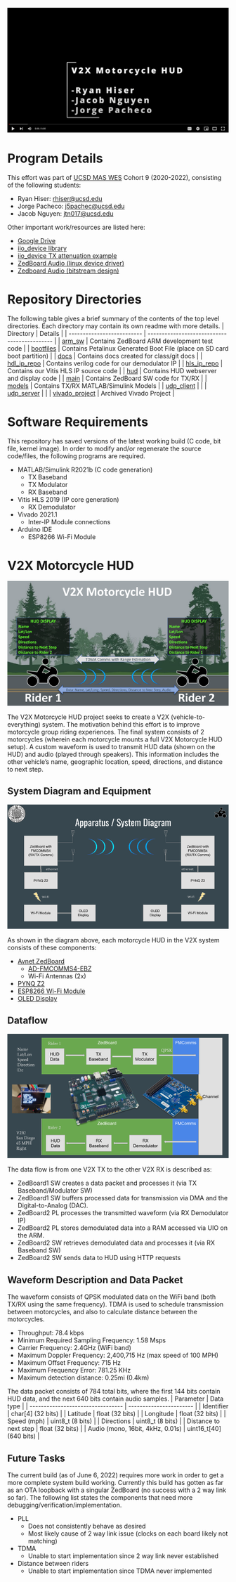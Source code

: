 [![alt text](docs/images/thumbnail.png?raw=true)](https://www.youtube.com/watch?v=SJ1P-lReLIU)

# Program Details
This effort was part of [UCSD MAS WES](https://jacobsschool.ucsd.edu/mas/wes) Cohort 9 (2020-2022), consisting of the following students:
- Ryan Hiser: rhiser@ucsd.edu
- Jorge Pacheco: j5pachec@ucsd.edu
- Jacob Nguyen: jtn017@ucsd.edu

Other important work/resources are listed here:
- [Google Drive](https://drive.google.com/drive/folders/1-ji_W6FZ46F6Ge3nmcZqJ8UrlpsPyltQ?usp=sharing)
- [iio_device library](https://analogdevicesinc.github.io/libiio/v0.16/group__Device)
- [iio_device TX attenuation example](https://wiki.analog.com/resources/tools-software/linux-drivers/iio-transceiver/ad9361#tx_attenuation_control)
- [ZedBoard Audio (linux device driver)](https://yuhei1-horibe.medium.com/linux-device-driver-for-zedboard-audio-7e2d1efc2941)
- [Zedboard Audio (bitstream design)](https://yuhei1-horibe.medium.com/zedboard-audio-hardware-design-b19c3a1bf453)

# Repository Directories
The following table gives a brief summary of the contents of the top level directories.
Each directory may contain its own readme with more details.
| Directory                  | Details                                      |
| -------------------------- | -------------------------------------------- |
| [arm_sw](arm_sw)           | Contains ZedBoard ARM development test code  |
| [bootfiles](bootfiles)     | Contains Petalinux Generated Boot File (place on SD card boot partition)  |
| [docs](docs)               | Contains docs created for class/git docs     |
| [hdl_ip_repo](hdl_ip_repo) | Contains verilog code for our demodulator IP |
| [hls_ip_repo](hls_ip_repo) | Contains our Vitis HLS IP source code        |
| [hud](hud)                 | Contains HUD webserver and display code      |
| [main](main)               | Contains ZedBoard SW code for TX/RX          |
| [models](models)           | Contains TX/RX MATLAB/Simulink Models        |
| [udp_client](udp_client)           |         |
| [udp_server](udp_server)           |         |
| [vivado_project](vivado_project)   | Archived Vivado Project         |

# Software Requirements
This repository has saved versions of the latest working build (C code, bit file, kernel image).
In order to modify and/or regenerate the source code/files, the following programs are required.

- MATLAB/Simulink R2021b (C code generation)
  - TX Baseband
  - TX Modulator
  - RX Baseband
- Vitis HLS 2019 (IP core generation)
  - RX Demodulator
- Vivado 2021.1
  - Inter-IP Module connections
- Arduino IDE
  - ESP8266 Wi-Fi Module

# V2X Motorcycle HUD
![alt text](docs/images/v2x.png?raw=true)

The V2X Motorcycle HUD project seeks to create a V2X (vehicle-to-everything) system.
The motivation behind this effort is to improve motorcycle group riding experiences.
The final system consists of 2 motorcycles (wherein each motorcycle mounts a full V2X Motorcycle HUD setup).
A custom waveform is used to transmit HUD data (shown on the HUD) and audio (played through speakers).
This information includes the other vehicle’s name, geographic location, speed, directions, and distance to next step.

## System Diagram and Equipment
![alt text](docs/images/apparatus.png?raw=true)

As shown in the diagram above, each motorcycle HUD in the V2X system consists of these components:

- [Avnet ZedBoard](https://www.avnet.com/wps/portal/us/products/avnet-boards/avnet-board-families/zedboard/)
  - [AD-FMCOMMS4-EBZ](https://www.analog.com/en/design-center/evaluation-hardware-and-software/evaluation-boards-kits/eval-ad-fmcomms4-ebz.html)
  - Wi-Fi Antennas (2x)
- [PYNQ Z2](http://www.pynq.io/board.html)
- [ESP8266 Wi-Fi Module](https://www.amazon.com/gp/product/B081CSJV2V/ref=ppx_yo_dt_b_asin_title_o01_s00?ie=UTF8&psc=1)
- [OLED Display](https://www.amazon.com/gp/product/B09JWN8K99/ref=ppx_yo_dt_b_asin_title_o01_s00?ie=UTF8&th=1)

## Dataflow
![alt text](docs/images/dataflow.png?raw=true)

The data flow is from one V2X TX to the other V2X RX is described as:

- ZedBoard1 SW creates a data packet and processes it (via TX Baseband/Modulator SW)
- ZedBoard1 SW buffers processed data for transmission via DMA and the Digital-to-Analog (DAC).
- ZedBoard2 PL processes the transmitted waveform (via RX Demodulator IP)
- ZedBoard2 PL stores demodulated data into a RAM accessed via UIO on the ARM.
- ZedBoard2 SW retrieves demodulated data and processes it (via RX Baseband SW) 
- ZedBoard2 SW sends data to HUD using HTTP requests

## Waveform Description and Data Packet
The waveform consists of QPSK modulated data on the WiFi band (both TX/RX using the same frequency).
TDMA is used to schedule transmission between motorcycles, and also to calculate distance between the motorcycles.

- Throughput: 78.4 kbps
- Minimum Required Sampling Frequency: 1.58 Msps
- Carrier Frequency: 2.4GHz (WiFi band)
- Maximum Doppler Frequency: 2,400,715 Hz (max speed of 100 MPH)
- Maximum Offset Frequency: 715 Hz
- Maximum Frequency Error: 781.25 KHz
- Maximum detection distance: 0.25mi (0.4km)

The data packet consists of 784 total bits, where the first 144 bits contain HUD data, and the next 640 bits contain audio samples.
| Parameter                         | Data type               |
| --------------------------------- | ----------------------- |
| Identifier                        | char[4]      (32 bits)  |
| Latitude                          | float        (32 bits)  |
| Longitude                         | float        (32 bits)  |
| Speed (mph)                       | uint8_t      (8  bits)  |
| Directions                        | uint8_t      (8  bits)  |
| Distance to next step             | float        (32 bits)  |
| Audio (mono, 16bit, 4kHz, 0.01s)  | uint16_t[40] (640 bits) |

## Future Tasks
The current build (as of June 6, 2022) requires more work in order to get a more complete system build working.
Currently this build has gotten as far as an OTA loopback with a singular ZedBoard (no success with a 2 way link so far).
The following list states the components that need more debugging/verification/implementation.

- PLL
  - Does not consistently behave as desired
  - Most likely cause of 2 way link issue (clocks on each board likely not matching)
- TDMA
  - Unable to start implementation since 2 way link never established
- Distance between riders
  - Unable to start implementation since TDMA never implemented
